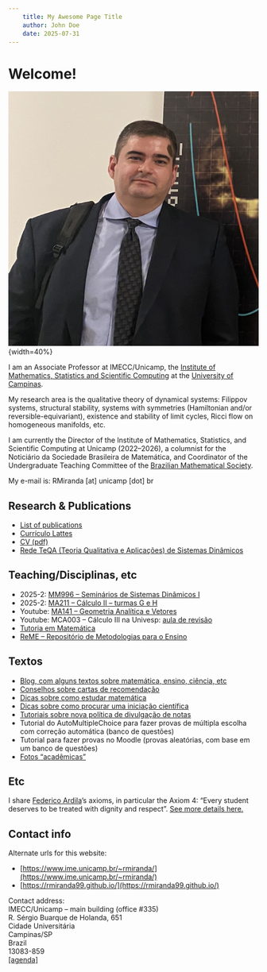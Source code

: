 ```yaml
---
    title: My Awesome Page Title
    author: John Doe
    date: 2025-07-31
---
```

    
# Welcome!

![](foto.png){width=40%}

I am an Associate Professor at IMECC/Unicamp, the [Institute of Mathematics, Statistics and Scientific Computing](http://www.ime.unicamp.br/) at the [University of Campinas](http://www.unicamp.br/).

My research area is the qualitative theory of dynamical systems: Filippov systems, structural stability, systems with symmetries (Hamiltonian and/or reversible-equivariant), existence and stability of limit cycles, Ricci flow on homogeneous manifolds, etc.

I am currently the Director of the Institute of Mathematics, Statistics, and Scientific Computing at Unicamp (2022–2026), a columnist for the Noticiário da Sociedade Brasileira de Matemática, and Coordinator of the Undergraduate Teaching Committee of the [Brazilian Mathematical Society](http://www.sbm.org.br/).

My e-mail is: RMiranda [at] unicamp [dot] br

## Research \& Publications

- [List of publications](publications.html)  
- [Currículo Lattes](http://lattes.cnpq.br/7260833760482439)  
- [CV (pdf)](docs/cv2025a.pdf)  
- [Rede TeQA (Teoria Qualitativa e Aplicações) de Sistemas Dinâmicos](https://teqa.ime.unicamp.br/)  


## Teaching/Disciplinas, etc

- 2025-2: [MM996 – Seminários de Sistemas Dinâmicos I](cursos/2025-2-mm996-a/2025-2-mm996-a.html)
- 2025-2: [MA211 – Cálculo II – turmas G e H](cursos/2025-2-ma211-gh/2025-2-ma211-gh.html)
- Youtube: [MA141 – Geometria Analítica e Vetores](cursos/ga-youtube/ga-youtube.html)
- Youtube: MCA003 – Cálculo III na Univesp: [aula de revisão](https://www.youtube.com/watch?v=0KWZXaeVJVg)
- [Tutoria em Matemática](https://sites.google.com/unicamp.br/tutoria-matematica/)
- [ReME – Repositório de Metodologias para o Ensino](404.html)

## Textos

- [Blog, com alguns textos sobre matemática, ensino, ciência, etc](https://novoblogdoricardomm.blogspot.com/)
- [Conselhos sobre cartas de recomendação](https://novoblogdoricardomm.blogspot.com/2025/06/conselhos-sobre-cartas-de-recomendacao.html)
- [Dicas sobre como estudar matemática](https://novoblogdoricardomm.blogspot.com/2025/06/dicas-sobre-como-estudar-matematica.html)
- [Dicas sobre como procurar uma iniciação científica](https://novoblogdoricardomm.blogspot.com/2025/06/como-procurar-uma-iniciacao-cientifica.html)
- [Tutoriais sobre nova política de divulgação de notas](divulga-nota-moodle-mala-direta.html)
- Tutorial do AutoMultipleChoice para fazer provas de múltipla escolha com correção automática (banco de questões)  
- Tutorial para fazer provas no Moodle (provas aleatórias, com base em um banco de questões)  
- [Fotos “acadêmicas”](404.html)

## Etc

I share [Federico Ardila](http://math.sfsu.edu/federico/)’s axioms, in particular the Axiom 4: “Every student deserves to be treated with dignity and respect”. [See more details here.](https://www.ams.org/publications/journals/notices/201610/rnoti-p1164.pdf)

## Contact info

Alternate urls for this website:
- [https://www.ime.unicamp.br/~rmiranda/](https://www.ime.unicamp.br/~rmiranda/)
- [https://rmiranda99.github.io/](https://rmiranda99.github.io/)

Contact address:   
IMECC/Unicamp – main building (office \#335)  
R. Sérgio Buarque de Holanda, 651  
Cidade Universitária  
Campinas/SP  
Brazil  
13083-859  
[[agenda]](agenda.html)